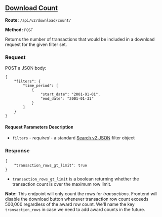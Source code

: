 ## [Download Count](#usaspending-api-documentation)

**Route:** `/api/v2/download/count/`

**Method:** `POST`

Returns the number of transactions that would be included in a download request for the given filter set.

### Request

POST a JSON body:

```
{
    "filters": {
        "time_period": [
            {
                "start_date": "2001-01-01",
                "end_date": "2001-01-31"
            }
        ]
    }
}
```

#### Request Parameters Description

* `filters` - *required* - a standard [Search v2 JSON](https://github.com/fedspendingtransparency/usaspending-api/wiki/Search-Filters-v2-Documentation) filter object

### Response

```
{
    "transaction_rows_gt_limit": true
}
```

* `transaction_rows_gt_limit` is a boolean returning whether the transaction count is over the maximum row limit.

**Note:** This endpoint will only count the rows for _transactions_. Frontend will disable the download button whenever transaction row count exceeds 500,000 regardless of the award row count. We'll name the key `transaction_rows` in case we need to add award counts in the future.
